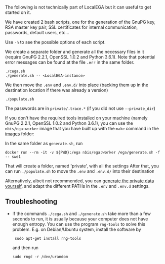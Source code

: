 The following is not technically part of LocalEGA but it can useful to
get started on it.

We have created 2 bash scripts, one for the generation of the GnuPG
key, RSA master key pair, SSL certificates for internal communication,
passwords, default users, etc...

Use `-h` to see the possible options of each script.

We create a separate folder and generate all the necessary files in it (require
GnuPG 2.2.1, OpenSSL 1.0.2 and Python 3.6.1). Note that potential error
messages can be found at the file `.err` in the same folder.

	./cega.sh
	./generate.sh -- <LocalEGA-instance>
	
We then move the `.env` and `.env.d/` into place (backing them up in the
destination location if there was already a version)

	./populate.sh
	
The passwords are in `private/.trace.*` (if you did not use `--private_dir`)

If you don't have the required tools installed on your machine (namely
GnuPG 2.2.1, OpenSSL 1.0.2 and Python 3.6.1), you can use the `nbis/ega:worker`
image that you have built up with the `make` command in the [images](../images) folder:

In the same folder as `generate.sh`, run

	docker run --rm -it -v ${PWD}:/ega nbis/ega:worker /ega/generate.sh -f -- swe1

That will create a folder, named 'private', with all the settings
After that, you can run `./populate.sh` to move the `.env` and `.env.d/` into
their destination
	

Alternatively, albeit not recommended, you
can [generate the private data yourself](info.md), and adapt the
different PATHs in the `.env` and `.env.d` settings.


## Troubleshooting

* If the commands `./cega.sh` and `./generate.sh` take more than a
  few seconds to run, it is usually because your computer does not
  have enough entropy. You can use the program `rng-tools` to solve
  this problem. E.g. on Debian/Ubuntu system, install the software by

	   sudo apt-get install rng-tools

  and then run

 	  sudo rngd -r /dev/urandom


